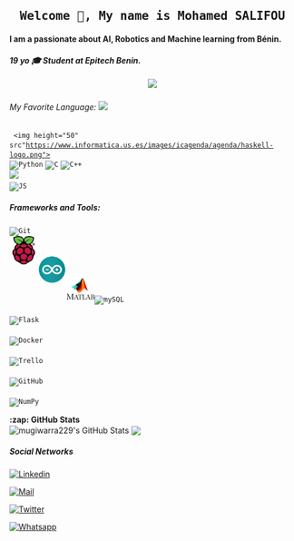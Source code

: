 <h2 align='center'>
  <samp>
    <strong>Welcome 👋, My name is Mohamed SALIFOU</strong>
  </samp>
</h2>

<!--
**mohamedslf/mohamedslf** is a ✨ _special_ ✨ repository because its `README.md` (this file) appears on your GitHub profile.

Here are some ideas to get you started:

- 🔭 I’m currently working on ...
- 🌱 I’m currently learning ...
- 👯 I’m looking to collaborate on ...
- 🤔 I’m looking for help with ...
- 💬 Ask me about ...
- 📫 How to reach me: ...
- 😄 Pronouns: ...
- ⚡ Fun fact: ...
-->

#### I am a passionate about AI, Robotics and Machine learning from Bénin.

#### *19 yo 🎓 Student at Epitech Benin.*

<div align="center"><img src="Assets/robot-change-head.gif" /></div>

###### *My Favorite Language:* <img src="https://media.giphy.com/media/WUlplcMpOCEmTGBtBW/giphy.gif" width="30">

<code> <img height="50" src"https://www.informatica.us.es/images/icagenda/agenda/haskell-logo.png"> </code>
<code><img height="50" src="https://img.shields.io/badge/python-%233776AB.svg?&style=flat-square&logo=python&logoColor=white" title="Python" alt="Python"></code>
<code><img height="50" src="https://img.shields.io/badge/c%20-%2300599C.svg?&style=for-the-badge&logo=c&logoColor=white" title="C" alt="C"></code>
<code><img height="50" src="https://img.shields.io/badge/c++%20-%2300599C.svg?&style=for-the-badge&logo=c%2B%2B&logoColor=white" title="C++" alt="C++"></code>
<code>	<img height="50" src="https://img.shields.io/badge/markdown-%23000000.svg?&style=for-the-badge&logo=markdown&logoColor=white"/> </code>
<code><img height="50" src="https://img.shields.io/badge/javascript-%23F7DF1E.svg?&style=flat-square&logo=javascript&logoColor=black&labelColor=white" title="JS" alt="JS"></code>

##### *Frameworks and Tools:*

<code><img height="50" src="https://img.shields.io/badge/git%20-%23F05033.svg?&style=for-the-badge&logo=git&logoColor=white" alt="Git"/></code>
<code> <img align="left" width="50px" src="https://raw.githubusercontent.com/github/explore/80688e429a7d4ef2fca1e82350fe8e3517d3494d/topics/raspberry-pi/raspberry-pi.png"/> </code>
<code> <img align="left" width="50px" src="https://raw.githubusercontent.com/github/explore/80688e429a7d4ef2fca1e82350fe8e3517d3494d/topics/arduino/arduino.png"/> </code>
<code> <img align="left" width="50px" src="https://raw.githubusercontent.com/github/explore/80688e429a7d4ef2fca1e82350fe8e3517d3494d/topics/matlab/matlab.png"/> </code>
<code> <img height="50" src="https://img.shields.io/badge/mysql-%2300f.svg?&style=for-the-badge&logo=mysql&logoColor=white" title="mySQL" alt="mySQL"> </code>
<code> <img height="50" src="https://img.shields.io/badge/flask%20-%23000.svg?&style=for-the-badge&logo=flask&logoColor=white" title="Flask" alt="Flask"> </code>
<code> <img height="50" alt="Docker" src="https://img.shields.io/badge/docker%20-%230db7ed.svg?&style=for-the-badge&logo=docker&logoColor=white"/> </code>
<code> <img height="50" alt="Trello" src="https://img.shields.io/badge/Trello%20-%23026AA7.svg?&style=for-the-badge&logo=Trello&logoColor=white"/> </code>
<code> <img height="50" alt="GitHub" src="https://img.shields.io/badge/github%20-%23121011.svg?&style=for-the-badge&logo=github&logoColor=white"/> </code>
<code> <img height="50" alt="NumPy" src="https://img.shields.io/badge/numpy%20-%23013243.svg?&style=for-the-badge&logo=numpy&logoColor=white" /> </code>

  <summary>
    <strong>:zap: GitHub Stats</strong>
  </summary>

  <img align="center" alt="mugiwarra229's GitHub Stats" src="https://github-readme-stats-mohamedslf.vercel.app/api?username=mohamedslf&layout=compact&theme=radical" /> 
  <img align="center" src="https://github-readme-stats-three-dun.vercel.app/api/top-langs/?username=mohamedslf&layout=compact&theme=radical" />

##### ***Social Networks***

[![Linkedin](https://img.shields.io/badge/LinkedIn-Mohamed%20SALIFOU-blue?logo=Linkedin&logoColor=blue&labelColor=black)](https://www.linkedin.com/in/mohamed-salifou-65ab18194/)

[![Mail](https://img.shields.io/badge/Gmail-mohamedsalifou801@gmail.com-blue?logo=Gmail&logoColor=blue&labelColor=black)](mailto:mohamedsalifou801@gmail.com)

[![Twitter](https://img.shields.io/badge/Twitter-SalifouMohame19-blue?logo=Twitter&logoColor=blue&labelColor=black)](https://twitter.com/SalifouMohame19?s=09)

[![Whatsapp](https://img.shields.io/badge/WHATSAPP-25D366?&style=for-the-badge&logo=whatsapp&logoColor=blue&labelColor=black)](https://wa.me/+22996249494)

<br>
